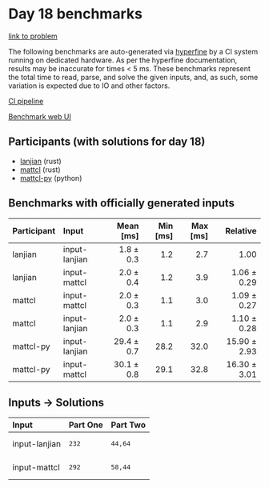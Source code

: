 # Day 18 benchmarks

[link to problem](https://adventofcode.com/2024/day/18)

The following benchmarks are auto-generated via
[hyperfine](https://github.com/sharkdp/hyperfine) by a CI system running on
dedicated hardware. As per the hyperfine documentation, results may be
inaccurate for times < 5 ms. These benchmarks represent the total time to read,
parse, and solve the given inputs, and, as such, some variation is expected due
to IO and other factors.

[CI pipeline](http://ci.papercode.net:8080/teams/main/pipelines/aoc2024)

[Benchmark web UI](https://aoc.ancalagon.black)


## Participants (with solutions for day 18)

- [lanjian](https://github.com/lanjian/aoc-2024) (rust)
- [mattcl](https://github.com/mattcl/aoc2024) (rust)
- [mattcl-py](https://github.com/mattcl/aoc2024-py) (python)


## Benchmarks with officially generated inputs

| Participant | Input | Mean [ms] | Min [ms] | Max [ms] | Relative |
|:---|:---|---:|---:|---:|---:|
| lanjian | input-lanjian | 1.8 ± 0.3 | 1.2 | 2.7 | 1.00 |
| lanjian | input-mattcl | 2.0 ± 0.4 | 1.2 | 3.9 | 1.06 ± 0.29 |
| mattcl | input-mattcl | 2.0 ± 0.3 | 1.1 | 3.0 | 1.09 ± 0.27 |
| mattcl | input-lanjian | 2.0 ± 0.3 | 1.1 | 2.9 | 1.10 ± 0.28 |
| mattcl-py | input-lanjian | 29.4 ± 0.7 | 28.2 | 32.0 | 15.90 ± 2.93 |
| mattcl-py | input-mattcl | 30.1 ± 0.8 | 29.1 | 32.8 | 16.30 ± 3.01 |


## Inputs -> Solutions

| Input | Part One | Part Two |
|:---|:---|:---|
|input-lanjian|<pre>232</pre>|<pre>44,64</pre>|
|input-mattcl|<pre>292</pre>|<pre>58,44</pre>|